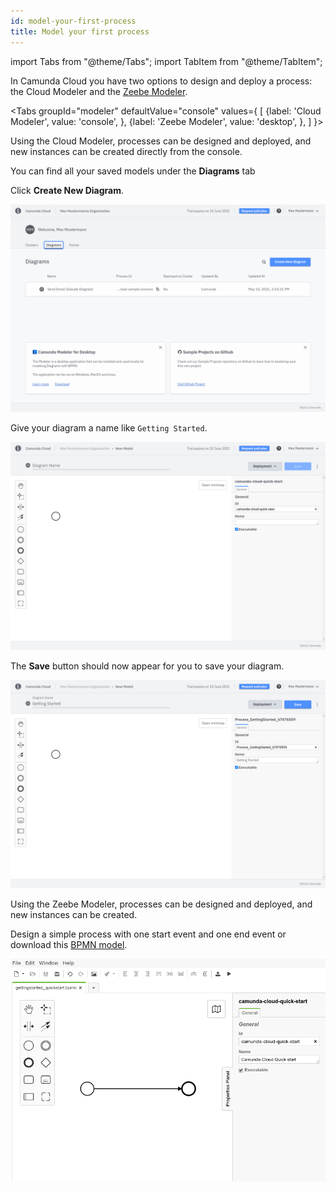 ```yaml
---
id: model-your-first-process
title: Model your first process
---
```


import Tabs from "@theme/Tabs";
import TabItem from "@theme/TabItem";

In Camunda Cloud you have two options to design and deploy a process: the Cloud Modeler and the [Zeebe Modeler](https://github.com/zeebe-io/zeebe-modeler/releases).

<Tabs groupId="modeler" defaultValue="console" values={
[
{label: 'Cloud Modeler', value: 'console', },
{label: 'Zeebe Modeler', value: 'desktop', },
]
}>

<TabItem value='console'>

Using the Cloud Modeler, processes can be designed and deployed, and new instances can be created directly from the console.

You can find all your saved models under the **Diagrams** tab

Click **Create New Diagram**.

![console-modeler](../../product-manuals/modeler/cloud-modeler/img/bpmn-diagrams-overview.png)

Give your diagram a name like `Getting Started`.

![console-modeler-new-diagram](../../product-manuals/modeler/cloud-modeler/img/cloud-modeler-new-diagram.png)

The **Save** button should now appear for you to save your diagram.

![console-modeler-new-diagram](../../product-manuals/modeler/cloud-modeler/img/cloud-modeler-new-diagram-with-name.png)

</TabItem>

<TabItem value='desktop'>

Using the Zeebe Modeler, processes can be designed and deployed, and new instances can be created.

Design a simple process with one start event and one end event or download this [BPMN model](./bpmn/gettingstarted_quickstart.bpmn).

![zeebe-modeler](./img/zeebe-modeler.png)
</TabItem>
</Tabs>
